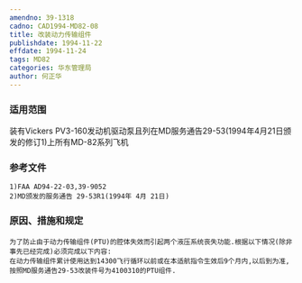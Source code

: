 ```yaml
---
amendno: 39-1318
cadno: CAD1994-MD82-08
title: 改装动力传输组件
publishdate: 1994-11-22
effdate: 1994-11-24
tags: MD82
categories: 华东管理局
author: 何正华
---
```


### 适用范围 
装有Vickers  PV3-160发动机驱动泵且列在MD服务通告29-53(1994年4月21日颁发的修订1)上所有MD-82系列飞机

<!--more-->
### 参考文件
    1)FAA AD94-22-03,39-9052 
    2)MD颁发的服务通告 29-53R1(1994年 4月 21日) 

### 原因、措施和规定 
    为了防止由于动力传输组件(PTU)的腔体失效而引起两个液压系统丧失功能.根据以下情况(除非事先已经完成)必须完成以下内容: 
    在动力传输组件累计使用达到14300飞行循环以前或在本适航指令生效后9个月内,以后到为准,按照MD服务通告29-53改装件号为4100310的PTU组件.
